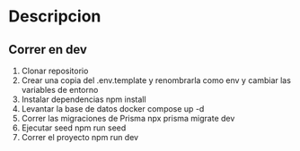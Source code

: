 # Descripcion

## Correr en dev

1. Clonar repositorio
2. Crear una copia del .env.template y renombrarla 
como env y cambiar las variables de entorno
3. Instalar dependencias npm install
4. Levantar la base de datos docker compose up -d
5. Correr las migraciones de Prisma npx prisma migrate dev 
6. Ejecutar seed npm run seed
7. Correr el proyecto npm run dev

